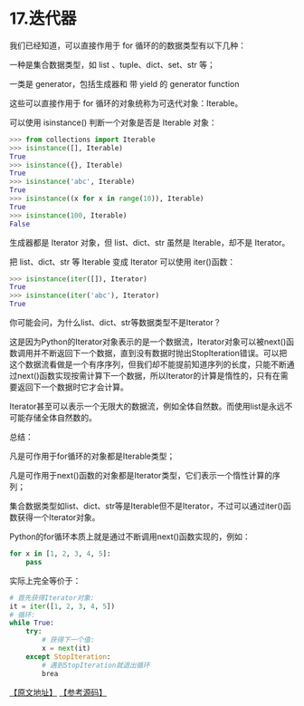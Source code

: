 # 17.迭代器

我们已经知道，可以直接作用于 for 循环的的数据类型有以下几种：

一种是集合数据类型，如 list 、tuple、dict、set、str 等；

一类是 generator，包括生成器和 带 yield 的 generator function

这些可以直接作用于 for 循环的对象统称为可迭代对象：Iterable。

可以使用 isinstance() 判断一个对象是否是 Iterable 对象：

````python
>>> from collections import Iterable
>>> isinstance([], Iterable)
True
>>> isinstance({}, Iterable)
True
>>> isinstance('abc', Iterable)
True
>>> isinstance((x for x in range(10)), Iterable)
True
>>> isinstance(100, Iterable)
False
````

生成器都是 Iterator 对象，但 list、dict、str 虽然是 Iterable，却不是 Iterator。

把 list、dict、str 等 Iterable 变成 Iterator 可以使用 iter()函数：

````python
>>> isinstance(iter([]), Iterator)
True
>>> isinstance(iter('abc'), Iterator)
True
````

你可能会问，为什么list、dict、str等数据类型不是Iterator？

这是因为Python的Iterator对象表示的是一个数据流，Iterator对象可以被next()函数调用并不断返回下一个数据，直到没有数据时抛出StopIteration错误。可以把这个数据流看做是一个有序序列，但我们却不能提前知道序列的长度，只能不断通过next()函数实现按需计算下一个数据，所以Iterator的计算是惰性的，只有在需要返回下一个数据时它才会计算。

Iterator甚至可以表示一个无限大的数据流，例如全体自然数。而使用list是永远不可能存储全体自然数的。

总结：

凡是可作用于for循环的对象都是Iterable类型；

凡是可作用于next()函数的对象都是Iterator类型，它们表示一个惰性计算的序列；

集合数据类型如list、dict、str等是Iterable但不是Iterator，不过可以通过iter()函数获得一个Iterator对象。

Python的for循环本质上就是通过不断调用next()函数实现的，例如：

````python
for x in [1, 2, 3, 4, 5]:
    pass
````

实际上完全等价于：

````python
# 首先获得Iterator对象:
it = iter([1, 2, 3, 4, 5])
# 循环:
while True:
    try:
        # 获得下一个值:
        x = next(it)
    except StopIteration:
        # 遇到StopIteration就退出循环
        brea
````
[【原文地址】](https://www.liaoxuefeng.com/wiki/0014316089557264a6b348958f449949df42a6d3a2e542c000/00143178254193589df9c612d2449618ea460e7a672a366000) [【参考源码】](https://github.com/michaelliao/learn-python3/blob/master/samples/advance/do_iter.py)
